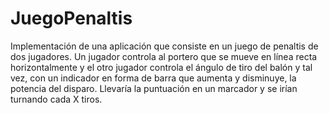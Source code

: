 # JuegoPenaltis
Implementación de una aplicación que consiste en un juego de penaltis de dos jugadores. Un jugador controla al portero que se mueve en línea recta horizontalmente y el otro jugador controla el ángulo de tiro del balón y tal vez, con un indicador en forma de barra que aumenta y disminuye, la potencia del disparo. Llevaría la puntuación en un marcador y se irían turnando cada X tiros.
